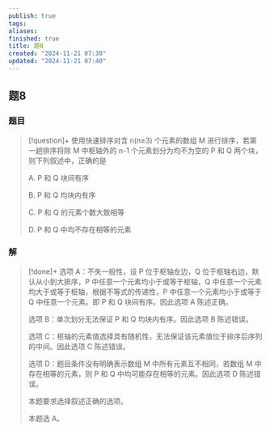 ```yaml
---
publish: true
tags: 
aliases: 
finished: true
title: 题8
created: "2024-11-21 07:38"
updated: "2024-11-21 07:40"
---
```

## 题8
### 题目
> [!question]+
> 使用快速排序对含 n(n≥3) 个元素的数组 M 进行排序，若第一趟排序将除 M 中枢轴外的 n-1 个元素划分为均不为空的 P 和 Q 两个块，则下列叙述中，正确的是
> 
> A. P 和 Q 块间有序
> 
> B. P 和 Q 均块内有序
> 
> C. P 和 Q 的元素个数大致相等
> 
> D. P 和 Q 中均不存在相等的元素
### 解
> [!done]+
> 选项 A：不失一般性，设 P 位于枢轴左边，Q 位于枢轴右边，默认从小到大排序，P 中任意一个元素均小于或等于枢轴，Q 中任意一个元素均大于或等于枢轴，根据不等式的传递性，P 中任意一个元素均小于或等于 Q 中任意一个元素。即 P 和 Q 块间有序。因此选项 A 陈述正确。
> 
> 选项 B：单次划分无法保证 P 和 Q 均块内有序。因此选项 B 陈述错误。
> 
> 选项 C：枢轴的元素值选择具有随机性，无法保证该元素值位于排序后序列的中间。因此选项 C 陈述错误。
> 
> 选项 D：题目条件没有明确表示数组 M 中所有元素互不相同，若数组 M 中存在相等的元素，则 P 和 Q 中均可能存在相等的元素。因此选项 D 陈述错误。
> 
> 本题要求选择叙述正确的选项。
> 
> 本题选 A。